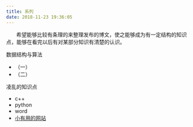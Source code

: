 ```yaml
---
title: 系列
date: 2018-11-23 19:36:05
---
```


&nbsp;&nbsp;&nbsp;&nbsp;&nbsp;&nbsp;&nbsp;希望能够比较有条理的来整理发布的博文，使之能够成为有一定结构的知识点，能够在看完以后有对某部分知识有清楚的认识。

数据结构与算法

- （一）
- （二）

凌乱的知识点
- c++
- python
- word
- [小有用的网站](https://bingke.github.io/2018/11/23/useful-website/)

